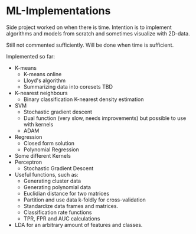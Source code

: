 # ML-Implementations
Side project worked on when there is time. Intention is to implement algorithms and models from scratch and sometimes visualize  with 2D-data. 

Still not commented sufficiently. Will be done when time is sufficient. 

Implemented so far: 
- K-means
  - K-means online
  - Lloyd's algorithm
  - Summarizing data into coresets TBD
- K-nearest neighbours
  - Binary classification 
  K-nearest density estimation
- SVM
  - Stochastic gradient descent
  - Dual function (very slow, needs improvements) but possible to use with kernels
  - ADAM
- Regression
  - Closed form solution
  - Polynomial Regression
- Some different Kernels 
- Perceptron
  - Stochastic Gradient Descent
- Useful functions, such as:
  - Generating cluster data
  - Generating polynomial data
  - Euclidian distance for two matrices
  - Partition and use data k-foldly for cross-validation
  - Standardize data frames and matrices.
  - Classification rate functions
  - TPR, FPR and AUC calculations
- LDA for an arbitrary amount of features and classes. 
